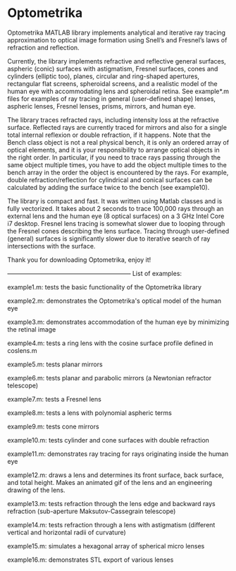 # Optometrika
Optometrika MATLAB library implements analytical and iterative ray tracing approximation to optical image formation using Snell’s and Fresnel’s laws of refraction and reflection.

Currently, the library implements refractive and reflective general surfaces, aspheric (conic) surfaces with astigmatism, Fresnel surfaces, cones and cylinders (elliptic too), planes, circular and ring-shaped apertures, rectangular flat screens, spheroidal screens, and a realistic model of the human eye with accommodating lens and spheroidal retina. See example*.m files for examples of ray tracing in general (user-defined shape) lenses, aspheric lenses, Fresnel lenses, prisms, mirrors, and human eye. 

The library traces refracted rays, including intensity loss at the refractive surface. Reflected rays are currently traced for mirrors and also for a single total internal reflexion or double refraction, if it happens. Note that the Bench class object is not a real physical bench, it is only an ordered array of optical elements, and it is your responsibility to arrange optical objects in the right order. In particular, if you need to trace rays passing through the same object multiple times, you have to add the object multiple times to the bench array in the order the object is encountered by the rays. For example, double refraction/reflection for cylindrical and conical surfaces can be calculated by adding the surface twice to the bench (see example10). 

The library is compact and fast. It was written using Matlab classes and is fully vectorized. It takes about 2 seconds to trace 100,000 rays through an external lens and the human eye (8 optical surfaces) on a 3 GHz Intel Core i7 desktop. Fresnel lens tracing is somewhat slower due to looping through the Fresnel cones describing the lens surface. Tracing through user-defined (general) surfaces is significantly slower due to iterative search of ray intersections with the surface. 

Thank you for downloading Optometrika, enjoy it!

————————————————————
List of examples:

example1.m: tests the basic functionality of the Optometrika library

example2.m: demonstrates the Optometrika's optical model of the human eye

example3.m: demonstrates accommodation of the human eye by minimizing the retinal image

example4.m: tests a ring lens with the cosine surface profile defined in coslens.m

example5.m: tests planar mirrors

example6.m: tests planar and parabolic mirrors (a Newtonian refractor telescope)

example7.m: tests a Fresnel lens

example8.m: tests a lens with polynomial aspheric terms

example9.m: tests cone mirrors

example10.m: tests cylinder and cone surfaces with double refraction

example11.m: demonstrates ray tracing for rays originating inside the human eye

example12.m: draws a lens and determines its front surface, back surface, and total height. Makes an animated gif of the lens and an engineering drawing of the lens.

example13.m: tests refraction through the lens edge and backward rays refraction (sub-aperture Maksutov-Cassegrain telescope)

example14.m: tests refraction through a lens with astigmatism (different vertical and horizontal radii of curvature)

example15.m: simulates a hexagonal array of spherical micro lenses

example16.m: demonstrates STL export of various lenses
